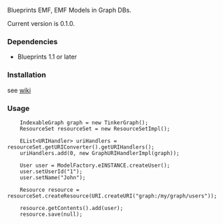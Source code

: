 Blueprints EMF, EMF Models in Graph DBs.

Current version is 0.1.0.

### Dependencies

* Blueprints 1.1 or later

### Installation

see [wiki](https://github.com/ghillairet/blueprints-emf/wiki/installation)

### Usage

		IndexableGraph graph = new TinkerGraph();
		ResourceSet resourceSet = new ResourceSetImpl();
		
		EList<URIHandler> uriHandlers = resourceSet.getURIConverter().getURIHandlers();
		uriHandlers.add(0, new GraphURIHandlerImpl(graph));
		
		User user = ModelFactory.eINSTANCE.createUser();
		user.setUserId("1");
		user.setName("John");
		
		Resource resource = resourceSet.createResource(URI.createURI("graph:/my/graph/users"));
		
		resource.getContents().add(user);		
		resource.save(null);

